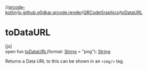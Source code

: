 //[qrcode-kotlin](../../../index.md)/[io.github.g0dkar.qrcode.render](../index.md)/[QRCodeGraphics](index.md)/[toDataURL](to-data-u-r-l.md)

# toDataURL

[js]\
open fun [toDataURL](to-data-u-r-l.md)(format: [String](https://kotlinlang.org/api/latest/jvm/stdlib/kotlin/-string/index.html) = &quot;png&quot;): [String](https://kotlinlang.org/api/latest/jvm/stdlib/kotlin/-string/index.html)

Returns a Data URL to this can be shown in an `<img/>` tag.
